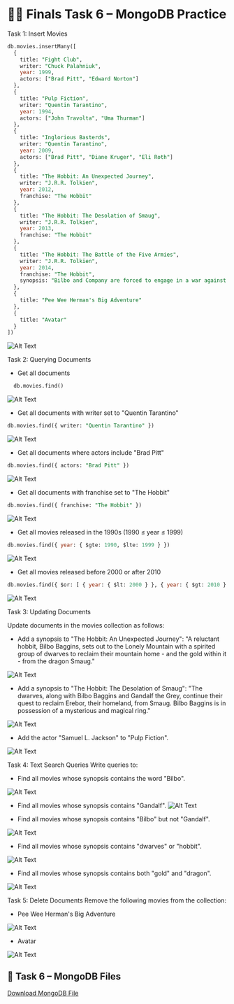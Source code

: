 # 👨‍💻 Finals Task 6 – MongoDB Practice

Task 1: Insert Movies

```sql
db.movies.insertMany([
  {
    title: "Fight Club",
    writer: "Chuck Palahniuk",
    year: 1999,
    actors: ["Brad Pitt", "Edward Norton"]
  },
  {
    title: "Pulp Fiction",
    writer: "Quentin Tarantino",
    year: 1994,
    actors: ["John Travolta", "Uma Thurman"]
  },
  {
    title: "Inglorious Basterds",
    writer: "Quentin Tarantino",
    year: 2009,
    actors: ["Brad Pitt", "Diane Kruger", "Eli Roth"]
  },
  {
    title: "The Hobbit: An Unexpected Journey",
    writer: "J.R.R. Tolkien",
    year: 2012,
    franchise: "The Hobbit"
  },
  {
    title: "The Hobbit: The Desolation of Smaug",
    writer: "J.R.R. Tolkien",
    year: 2013,
    franchise: "The Hobbit"
  },
  {
    title: "The Hobbit: The Battle of the Five Armies",
    writer: "J.R.R. Tolkien",
    year: 2014,
    franchise: "The Hobbit",
    synopsis: "Bilbo and Company are forced to engage in a war against an array of combatants and keep the Lonely Mountain from falling into the hands of a rising darkness."
  },
  {
    title: "Pee Wee Herman's Big Adventure"
  },
  {
    title: "Avatar"
  }
])
```
![Alt Text](https://github.com/NaythanIsME/EDM-Portfolio/blob/main/Finals%20Task%206/Images/insert.png)

Task 2: Querying Documents

- Get all documents
```sql
  db.movies.find()
```
![Alt Text](https://github.com/NaythanIsME/EDM-Portfolio/blob/main/Finals%20Task%206/Images/find.png)

- Get all documents with writer set to "Quentin Tarantino"
```sql
db.movies.find({ writer: "Quentin Tarantino" })
```
![Alt Text](https://github.com/NaythanIsME/EDM-Portfolio/blob/main/Finals%20Task%206/Images/find1.png)

- Get all documents where actors include "Brad Pitt"
```sql
db.movies.find({ actors: "Brad Pitt" })
```
![Alt Text](https://github.com/NaythanIsME/EDM-Portfolio/blob/main/Finals%20Task%206/Images/find2.png)

- Get all documents with franchise set to "The Hobbit"
```sql
db.movies.find({ franchise: "The Hobbit" })
```
![Alt Text](https://github.com/NaythanIsME/EDM-Portfolio/blob/main/Finals%20Task%206/Images/find3.png)

- Get all movies released in the 1990s (1990 ≤ year ≤ 1999)
```sql
db.movies.find({ year: { $gte: 1990, $lte: 1999 } })
```
![Alt Text](https://github.com/NaythanIsME/EDM-Portfolio/blob/main/Finals%20Task%206/Images/find4.png)

- Get all movies released before 2000 or after 2010
```sql
db.movies.find({ $or: [ { year: { $lt: 2000 } }, { year: { $gt: 2010 } } ] })
```
![Alt Text](https://github.com/NaythanIsME/EDM-Portfolio/blob/main/Finals%20Task%206/Images/find5.png)

Task 3: Updating Documents

Update documents in the movies collection as follows:

- Add a synopsis to "The Hobbit: An Unexpected Journey":
"A reluctant hobbit, Bilbo Baggins, sets out to the Lonely Mountain with a spirited group of dwarves to reclaim their mountain home - and the gold within it - from the dragon Smaug."

![Alt Text](https://github.com/NaythanIsME/EDM-Portfolio/blob/main/Finals%20Task%206/Images/update1.png)

- Add a synopsis to "The Hobbit: The Desolation of Smaug":
"The dwarves, along with Bilbo Baggins and Gandalf the Grey, continue their quest to reclaim Erebor, their homeland, from Smaug. Bilbo Baggins is in possession of a mysterious and magical ring."

![Alt Text](https://github.com/NaythanIsME/EDM-Portfolio/blob/main/Finals%20Task%206/Images/update2.png)

- Add the actor "Samuel L. Jackson" to "Pulp Fiction".

![Alt Text](https://github.com/NaythanIsME/EDM-Portfolio/blob/main/Finals%20Task%206/Images/update3.png)

Task 4: Text Search Queries
Write queries to:

- Find all movies whose synopsis contains the word "Bilbo".
  
![Alt Text](https://github.com/NaythanIsME/EDM-Portfolio/blob/main/Finals%20Task%206/Images/findx1.png)

- Find all movies whose synopsis contains "Gandalf".
![Alt Text](https://github.com/NaythanIsME/EDM-Portfolio/blob/main/Finals%20Task%206/Images/findx2.png)

- Find all movies whose synopsis contains "Bilbo" but not "Gandalf".
  
![Alt Text](https://github.com/NaythanIsME/EDM-Portfolio/blob/main/Finals%20Task%206/Images/findx3.png)

- Find all movies whose synopsis contains "dwarves" or "hobbit".
  
![Alt Text](https://github.com/NaythanIsME/EDM-Portfolio/blob/main/Finals%20Task%206/Images/findx4.png)

- Find all movies whose synopsis contains both "gold" and "dragon".
  
![Alt Text](https://github.com/NaythanIsME/EDM-Portfolio/blob/main/Finals%20Task%206/Images/findx5.png)

Task 5: Delete Documents
Remove the following movies from the collection:

- Pee Wee Herman's Big Adventure

![Alt Text](https://github.com/NaythanIsME/EDM-Portfolio/blob/main/Finals%20Task%206/Images/delete1.png)

- Avatar

![Alt Text](https://github.com/NaythanIsME/EDM-Portfolio/blob/main/Finals%20Task%206/Images/del2.png)

## 📄 Task 6 – MongoDB Files

[Download MongoDB File](https://github.com/NaythanIsME/EDM-Portfolio/blob/main/Finals%20Task%206/Files/mongo_practice.movies.json)
